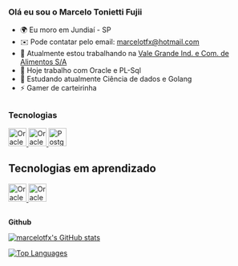 ### Olá eu sou o Marcelo Tonietti Fujii

* 🌍  Eu moro em Jundiaí - SP
* ✉️  Pode contatar pelo email: [marcelotfx@hotmail.com](mailto:marcelotfx@hotmail.com)
* 🚀  Atualmente estou trabalhando na [Vale Grande Ind. e Com. de Alimentos S/A](http://www.frialto.com.br)
* 🔭  Hoje trabalho com Oracle e PL-Sql
* 🌱  Estudando atualmente Ciência de dados e Golang
* ⚡  Gamer de carteirinha

##

### Tecnologias 

<div>
  <a href="http://www.java.com" target="_blank" rel="noreferrer">
    <img src="https://cdn.jsdelivr.net/gh/devicons/devicon/icons/java/java-original-wordmark.svg" width="36" height="36" alt="Oracle"/>
  </a>
  <a href="http://www.oracle.com" target="_blank" rel="noreferrer">
    <img src="https://cdn.jsdelivr.net/gh/devicons/devicon/icons/oracle/oracle-original.svg" width="36" height="36" alt="Oracle"/>
  </a>
  <a href="https://www.postgresql.org/" target="_blank" rel="noreferrer">
    <img src="https://cdn.jsdelivr.net/gh/devicons/devicon/icons/postgresql/postgresql-original.svg" width="36" height="36" alt="Postgres"/>
  </a>
<div>
  
## Tecnologias em aprendizado
  
<div>
  <a href="http://www.python.org" target="_blank" rel="noreferrer">
    <img src="https://cdn.jsdelivr.net/gh/devicons/devicon/icons/python/python-original.svg" width="36" height="36" alt="Oracle"/>
  </a>
  <a href="http://www.oracle.com](https://go.dev/" target="_blank" rel="noreferrer">
    <img src="https://cdn.jsdelivr.net/gh/devicons/devicon/icons/go/go-original.svg" width="36" height="36" alt="Oracle"/>
  </a>

##

<b>Github</b>

<a href="http://www.github.com/marcelotfx">
  <img src="https://github-readme-stats.vercel.app/api?username=marcelotfx&show_icons=true&hide=&count_private=true&title_color=3382ed&text_color=ffffff&icon_color=3382ed&bg_color=171717&hide_border=true&show_icons=true" alt="marcelotfx's GitHub stats" />
</a>

<a href="https://github.com/marcelotfx" align="left"><img src="https://github-readme-stats.vercel.app/api/top-langs/?username=marcelotfx&layout=compact&title_color=3382ed&text_color=ffffff&icon_color=3382ed&bg_color=171717&hide_border=true&locale=en&custom_title=Top%20%Languages" alt="Top Languages" /></a>

<!--
**Marcelotfx/marcelotfx** is a ✨ _special_ ✨ repository because its `README.md` (this file) appears on your GitHub profile.

Here are some ideas to get you started:

- 🔭 I’m currently working on ...
- 🌱 I’m currently learning ...
- 👯 I’m looking to collaborate on ...
- 🤔 I’m looking for help with ...
- 💬 Ask me about ...
- 📫 How to reach me: ...
- 😄 Pronouns: ...
- ⚡ Fun fact: ...
- 🤝  I'm open to collaborating on projects that have a high impact in peoples lives
-->

